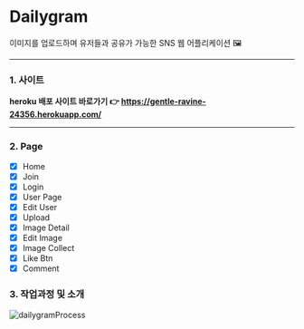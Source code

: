 # Dailygram

이미지를 업로드하며 유저들과 공유가 가능한 SNS 웹 어플리케이션 🖼

---
### 1. 사이트

**heroku 배포 사이트 바로가기 👉 https://gentle-ravine-24356.herokuapp.com/**

---

### 2. Page

- [x] Home
- [x] Join
- [x] Login
- [x] User Page
- [x] Edit User
- [x] Upload
- [x] Image Detail
- [x] Edit Image
- [x] Image Collect
- [x] Like Btn
- [x] Comment

### 3. 작업과정 및 소개
![dailygramProcess](https://user-images.githubusercontent.com/65346989/127494366-d34e76b7-40a7-45ac-8806-b7a1437b0dea.jpg)
